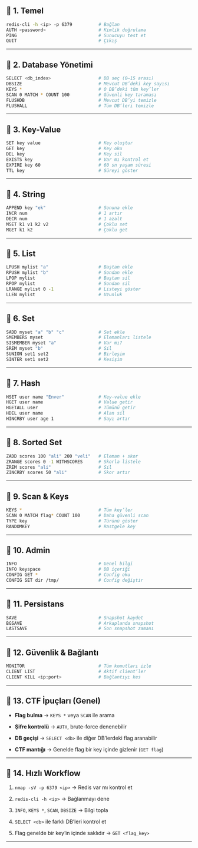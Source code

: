 ## 🔹 1. Temel

```bash
redis-cli -h <ip> -p 6379          # Bağlan
AUTH <password>                    # Kimlik doğrulama
PING                               # Sunucuyu test et
QUIT                               # Çıkış
```

---

## 🔹 2. Database Yönetimi

```bash
SELECT <db_index>                  # DB seç (0–15 arası)
DBSIZE                             # Mevcut DB’deki key sayısı
KEYS *                             # O DB’deki tüm key’ler
SCAN 0 MATCH * COUNT 100           # Güvenli key taraması
FLUSHDB                            # Mevcut DB’yi temizle
FLUSHALL                           # Tüm DB’leri temizle
```

---

## 🔹 3. Key-Value

```bash
SET key value                      # Key oluştur
GET key                            # Key oku
DEL key                            # Key sil
EXISTS key                         # Var mı kontrol et
EXPIRE key 60                      # 60 sn yaşam süresi
TTL key                            # Süreyi göster
```

---

## 🔹 4. String

```bash
APPEND key "ek"                    # Sonuna ekle
INCR num                           # 1 artır
DECR num                           # 1 azalt
MSET k1 v1 k2 v2                   # Çoklu set
MGET k1 k2                         # Çoklu get
```

---

## 🔹 5. List

```bash
LPUSH mylist "a"                   # Baştan ekle
RPUSH mylist "b"                   # Sondan ekle
LPOP mylist                        # Baştan sil
RPOP mylist                        # Sondan sil
LRANGE mylist 0 -1                 # Listeyi göster
LLEN mylist                        # Uzunluk
```

---

## 🔹 6. Set

```bash
SADD myset "a" "b" "c"             # Set ekle
SMEMBERS myset                     # Elemanları listele
SISMEMBER myset "a"                # Var mı?
SREM myset "b"                     # Sil
SUNION set1 set2                   # Birleşim
SINTER set1 set2                   # Kesişim
```

---

## 🔹 7. Hash

```bash
HSET user name "Enver"             # Key-value ekle
HGET user name                     # Value getir
HGETALL user                       # Tümünü getir
HDEL user name                     # Alan sil
HINCRBY user age 1                 # Sayı artır
```

---

## 🔹 8. Sorted Set

```bash
ZADD scores 100 "ali" 200 "veli"   # Eleman + skor
ZRANGE scores 0 -1 WITHSCORES      # Skorla listele
ZREM scores "ali"                  # Sil
ZINCRBY scores 50 "ali"            # Skor artır
```

---

## 🔹 9. Scan & Keys

```bash
KEYS *                             # Tüm key’ler
SCAN 0 MATCH flag* COUNT 100       # Daha güvenli scan
TYPE key                           # Türünü göster
RANDOMKEY                          # Rastgele key
```

---

## 🔹 10. Admin

```bash
INFO                               # Genel bilgi
INFO keyspace                      # DB içeriği
CONFIG GET *                       # Config oku
CONFIG SET dir /tmp/               # Config değiştir
```

---

## 🔹 11. Persistans

```bash
SAVE                               # Snapshot kaydet
BGSAVE                             # Arkaplanda snapshot
LASTSAVE                           # Son snapshot zamanı
```

---

## 🔹 12. Güvenlik & Bağlantı

```bash
MONITOR                            # Tüm komutları izle
CLIENT LIST                        # Aktif client’ler
CLIENT KILL <ip:port>              # Bağlantıyı kes
```

---

## 🔹 13. CTF İpuçları (Genel)

- **Flag bulma** → `KEYS *` veya `SCAN` ile arama
    
- **Şifre kontrolü** → `AUTH`, brute-force denenebilir
    
- **DB geçişi** → `SELECT <db>` ile diğer DB’lerdeki flag aranabilir
    
- **CTF mantığı** → Genelde flag bir key içinde gizlenir (`GET flag`)
    

---

## 🔹 14. Hızlı Workflow

1. `nmap -sV -p 6379 <ip>` → Redis var mı kontrol et
    
2. `redis-cli -h <ip>` → Bağlanmayı dene
    
3. `INFO`, `KEYS *`, `SCAN`, `DBSIZE` → Bilgi topla
    
4. `SELECT <db>` ile farklı DB’leri kontrol et
    
5. Flag genelde bir key’in içinde saklıdır → `GET <flag_key>`
    

---
